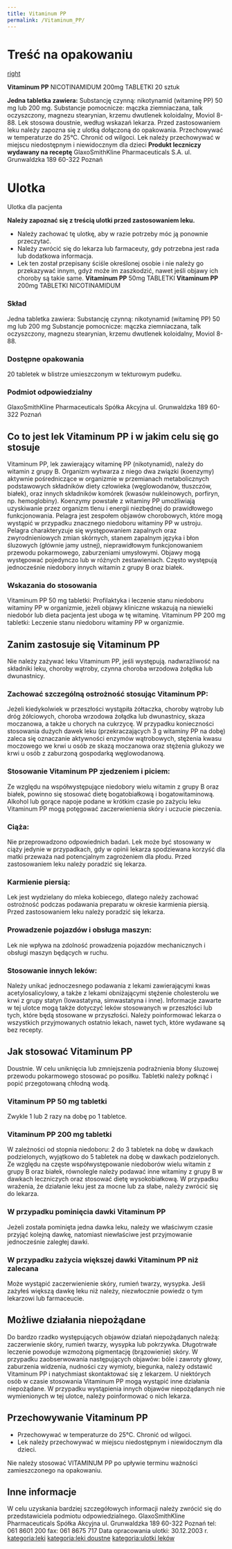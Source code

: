 ```yaml
---
title: Vitaminum PP
permalink: /Vitaminum_PP/
---
```


Treść na opakowaniu
===================

[right](/Grafika:Vitaminum_PP.jpg "wikilink")

**Vitaminum PP**
NICOTINAMIDUM
200mg TABLETKI
20 sztuk

**Jedna tabletka zawiera:**
Substancję czynną: nikotynamid (witaminę PP) 50 mg lub 200 mg. Substancje pomocnicze: mączka ziemniaczana, talk oczyszczony, magnezu stearynian, krzemu dwutlenek koloidalny, Moviol 8-88.
Lek stosowa doustnie, według wskazań lekarza.
Przed zastosowaniem leku należy zapozna się z ulotką dołączoną do opakowania.
Przechowywać w temperaturze do 25°C. Chronić od wilgoci.
Lek należy przechowywać w miejscu niedostępnym i niewidocznym dla dzieci
**Produkt leczniczy wydawany na receptę**
GlaxoSmithKline Pharmaceuticals S.A.
ul. Grunwaldzka 189
60-322 Poznań

Ulotka
======

Ulotka dla pacjenta

**Należy zapoznać się z treścią ulotki przed zastosowaniem leku.**
- Należy zachować tę ulotkę, aby w razie potrzeby móc ją ponownie przeczytać.
- Należy zwrócić się do lekarza lub farmaceuty, gdy potrzebna jest rada lub dodatkowa informacja.
- Lek ten został przepisany ściśle określonej osobie i nie należy go przekazywać innym, gdyż może im zaszkodzić, nawet jeśli objawy ich choroby są takie same.
**Vitaminum PP** 50mg TABLETKI
**Vitaminum PP** 200mg TABLETKI
NICOTINAMIDUM

### Skład

Jedna tabletka zawiera:
Substancję czynną: nikotynamid (witaminę PP) 50 mg lub 200 mg Substancje pomocnicze: mączka ziemniaczana, talk oczyszczony, magnezu stearynian, krzemu dwutlenek koloidalny, Moviol 8-88.

### Dostępne opakowania

20 tabletek w blistrze umieszczonym w tekturowym pudełku.

### Podmiot odpowiedzialny

GlaxoSmithKline Pharmaceuticals Spółka Akcyjna ul. Grunwaldzka 189 60-322 Poznań

Co to jest lek Vitaminum PP i w jakim celu się go stosuje
---------------------------------------------------------

Vitaminum PP, lek zawierający witaminę PP (nikotynamid), należy do witamin z grupy B. Organizm wytwarza z niego dwa związki (koenzymy) aktywnie pośredniczące w organizmie w przemianach metabolicznych podstawowych składników diety człowieka (węglowodanów, tłuszczów, białek), oraz innych składników komórek (kwasów nukleinowych, porfiryn, np. hemoglobiny). Koenzymy powstałe z witaminy PP umożliwiają uzyskiwanie przez organizm tlenu i energii niezbędnej do prawidłowego funkcjonowania. Pelagra jest zespołem objawów chorobowych, które mogą wystąpić w przypadku znacznego niedoboru witaminy PP w ustroju. Pelagra charakteryzuje się występowaniem zapalnych oraz zwyrodnieniowych zmian skórnych, stanem zapalnym języka i błon śluzowych (głównie jamy ustnej), nieprawidłowym funkcjonowaniem przewodu pokarmowego, zaburzeniami umysłowymi. Objawy mogą występować pojedynczo lub w różnych zestawieniach. Często występują jednocześnie niedobory innych witamin z grupy B oraz białek.

### Wskazania do stosowania

Vitaminum PP 50 mg tabletki:
Profilaktyka i leczenie stanu niedoboru witaminy PP w organizmie, jeżeli objawy kliniczne wskazują na niewielki niedobór lub dieta pacjenta jest uboga w tę witaminę. Vitaminum PP 200 mg tabletki: Leczenie stanu niedoboru witaminy PP w organizmie.

Zanim zastosuje się Vitaminum PP
--------------------------------

Nie należy zażywać leku Vitaminum PP, jeśli występują. nadwrażliwość na składniki leku, choroby wątroby, czynna choroba wrzodowa żołądka lub dwunastnicy.

### Zachować szczególną ostrożność stosując Vitaminum PP:

Jeżeli kiedykolwiek w przeszłości wystąpiła żółtaczka, choroby wątroby lub dróg żółciowych, choroba wrzodowa żołądka lub dwunastnicy, skaza moczanowa, a także u chorych na cukrzycę. W przypadku konieczności stosowania dużych dawek leku (przekraczających 3 g witaminy PP na dobę) zaleca się oznaczanie aktywności enzymów wątrobowych, stężenia kwasu moczowego we krwi u osób ze skazą moczanowa oraz stężenia glukozy we krwi u osób z zaburzoną gospodarką węglowodanową.

### Stosowanie Vitaminum PP zjedzeniem i piciem:

Ze względu na współwystępujące niedobory wielu witamin z grupy B oraz białek, powinno się stosować dietę bogatobiałkową i bogatowitaminową.
Alkohol lub gorące napoje podane w krótkim czasie po zażyciu leku Vitaminum PP mogą potęgować zaczerwienienia skóry i uczucie pieczenia.

### Ciąża:

Nie przeprowadzono odpowiednich badań. Lek może być stosowany w ciąży jedynie w przypadkach, gdy w opinii lekarza spodziewana korzyść dla matki przeważa nad potencjalnym zagrożeniem dla płodu. Przed zastosowaniem leku należy poradzić się lekarza.

### Karmienie piersią:

Lek jest wydzielany do mleka kobiecego, dlatego należy zachować ostrożność podczas podawania preparatu w okresie karmienia piersią.
Przed zastosowaniem leku należy poradzić się lekarza.

### Prowadzenie pojazdów i obsługa maszyn:

Lek nie wpływa na zdolność prowadzenia pojazdów mechanicznych i obsługi maszyn będących w ruchu.

### Stosowanie innych leków:

Należy unikać jednoczesnego podawania z lekami zawierającymi kwas acetylosalicylowy, a także z lekami obniżającymi stężenie cholesterolu we krwi z grupy statyn (Iowastatyna, simwastatyna i inne).
Informacje zawarte w tej ulotce mogą także dotyczyć leków stosowanych w przeszłości lub tych, które będą stosowane w przyszłości.
Należy poinformować lekarza o wszystkich przyjmowanych ostatnio lekach, nawet tych, które wydawane są bez recepty.

Jak stosować Vitaminum PP
-------------------------

Doustnie. W celu uniknięcia lub zmniejszenia podrażnienia błony śluzowej przewodu pokarmowego stosować po posiłku. Tabletki należy połknąć i popić przegotowaną chłodną wodą.

### Vitaminum PP 50 mg tabletki

Zwykle 1 lub 2 razy na dobę po 1 tabletce.

### Vitaminum PP 200 mg tabletki

W zależności od stopnia niedoboru: 2 do 3 tabletek na dobę w dawkach podzielonych, wyjątkowo do 5 tabletek na dobę w dawkach podzielonych.
Ze względu na częste współwystępowanie niedoborów wielu witamin z grupy B oraz białek, równolegle należy podawać inne witaminy z grupy B w dawkach leczniczych oraz stosować dietę wysokobiałkową.
W przypadku wrażenia, że działanie leku jest za mocne lub za słabe, należy zwrócić się do lekarza.

### W przypadku pominięcia dawki Vitaminum PP

Jeżeli została pominięta jedna dawka leku, należy we właściwym czasie przyjąć kolejną dawkę, natomiast niewłaściwe jest przyjmowanie jednocześnie zaległej dawki.

### W przypadku zażycia większej dawki Vitaminum PP niż zalecana

Może wystąpić zaczerwienienie skóry, rumień twarzy, wysypka. Jeśli zażyłeś większą dawkę leku niż należy, niezwłocznie powiedz o tym lekarzowi lub farmaceucie.

Możliwe działania niepożądane
-----------------------------

Do bardzo rzadko występujących objawów działań niepożądanych należą: zaczerwienie skóry, rumień twarzy, wysypka lub pokrzywka. Długotrwałe leczenie powoduje wzmożoną pigmentację (brązowienie) skóry.
W przypadku zaobserwowania następujących objawów: bóle i zawroty głowy, zaburzenia widzenia, nudności czy wymioty, biegunka, należy odstawić Vitaminum PP i natychmiast skontaktować się z lekarzem. U niektórych osób w czasie stosowania Vitaminum PP mogą wystąpić inne działania niepożądane. W przypadku wystąpienia innych objawów niepożądanych nie wymienionych w tej ulotce, należy poinformować o nich lekarza.

Przechowywanie Vitaminum PP
---------------------------

-   Przechowywać w temperaturze do 25°C. Chronić od wilgoci.
-   Lek należy przechowywać w miejscu niedostępnym i niewidocznym dla dzieci.

Nie należy stosować VITAMINUM PP po upływie terminu ważności zamieszczonego na opakowaniu.

Inne informacje
---------------

W celu uzyskania bardziej szczegółowych informacji należy zwrócić się do przedstawiciela podmiotu odpowiedzialnego.
GlaxoSmithKline Pharmaceuticals Spółka Akcyjna
ul. Grunwaldzka 189
60-322 Poznań
tel: 061 8601 200 fax: 061 8675 717
Data opracowania ulotki: 30.12.2003 r.
 [kategoria:leki](/kategoria:leki "wikilink") [kategoria:leki doustne](/kategoria:leki_doustne "wikilink") [kategoria:ulotki leków](/kategoria:ulotki_leków "wikilink")